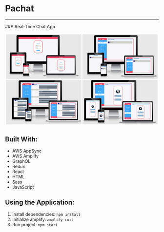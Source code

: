 # Pachat
---
##A Real-Time Chat App

![](src/assets/design/mockup.jpg)

## Built With:
- AWS AppSync
- AWS Amplify
- GraphQL
- Redux
- React
- HTML
- Sass
- JavaScript

## Using the Application:
1. Install dependencies: `npm install`
2. Initialize amplify: `amplify init`
3. Run project: `npm start`
